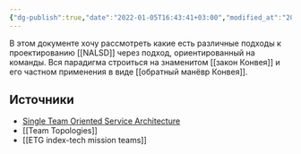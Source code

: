 ```yaml
---
{"dg-publish":true,"date":"2022-01-05T16:43:41+03:00","modified_at":"2022-05-30T19:09:39+03:00","permalink":"/proektirovanie-cherez-komandy/","dgHomeLink":false,"dgPassFrontmatter":true}
---
```



В этом документе хочу рассмотреть какие есть различные подходы к проектированию [[NALSD]] через подход, ориентированный на команды. Вся парадигма строиться на знаменитом [[закон Конвея]] и его частном применения в виде [[обратный манёвр Конвея]].

## Источники

- [Single Team Oriented Service Architecture](https://stosa.org/)
- [[Team Topologies]]
- [[ETG index-tech mission teams]]
